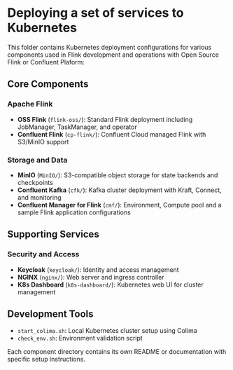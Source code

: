 # Deploying a set of services to Kubernetes

This folder contains Kubernetes deployment configurations for various components used in Flink development and operations with Open Source Flink or Confluent Plaform:

## Core Components

### Apache Flink
- **OSS Flink** (`flink-oss/`): Standard Flink deployment including JobManager, TaskManager, and operator
- **Confluent Flink** (`cp-flink/`): Confluent Cloud managed Flink with S3/MinIO support

### Storage and Data
- **MinIO** (`MinIO/`): S3-compatible object storage for state backends and checkpoints
- **Confluent Kafka** (`cfk/`): Kafka cluster deployment with Kraft, Connect, and monitoring
- **Confluent Manager for Flink** (`cmf/`): Environment, Compute pool and a sample Flink application configurations

## Supporting Services

### Security and Access
- **Keycloak** (`keycloak/`): Identity and access management
- **NGINX** (`nginx/`): Web server and ingress controller
- **K8s Dashboard** (`k8s-dashboard/`): Kubernetes web UI for cluster management

## Development Tools
- `start_colima.sh`: Local Kubernetes cluster setup using Colima
- `check_env.sh`: Environment validation script

Each component directory contains its own README or documentation with specific setup instructions.